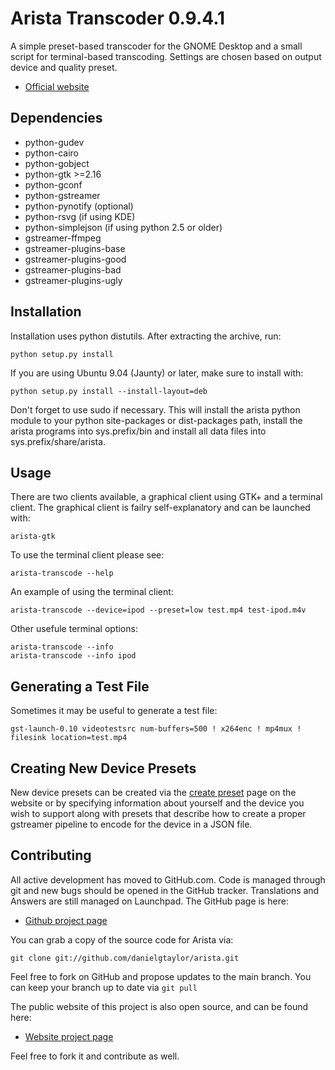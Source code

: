 Arista Transcoder 0.9.4.1
=========================
A simple preset-based transcoder for the GNOME Desktop and a small script for 
terminal-based transcoding. Settings are chosen based on output device and 
quality preset.

 * [Official website](http://www.transcoder.org/)

Dependencies
------------
 * python-gudev
 * python-cairo
 * python-gobject
 * python-gtk >=2.16
 * python-gconf
 * python-gstreamer
 * python-pynotify (optional)
 * python-rsvg (if using KDE)
 * python-simplejson (if using python 2.5 or older)
 * gstreamer-ffmpeg
 * gstreamer-plugins-base
 * gstreamer-plugins-good
 * gstreamer-plugins-bad
 * gstreamer-plugins-ugly

Installation
------------
Installation uses python distutils. After extracting the archive, run:

    python setup.py install

If you are using Ubuntu 9.04 (Jaunty) or later, make sure to install with:

    python setup.py install --install-layout=deb

Don't forget to use sudo if necessary. This will install the arista python 
module to your python site-packages or dist-packages path, install the arista 
programs into sys.prefix/bin and install all data files into 
sys.prefix/share/arista.

Usage
-----
There are two clients available, a graphical client using GTK+ and a terminal 
client. The graphical client is failry self-explanatory and can be launched 
with:

    arista-gtk

To use the terminal client please see:

    arista-transcode --help

An example of using the terminal client:

    arista-transcode --device=ipod --preset=low test.mp4 test-ipod.m4v

Other usefule terminal options:

    arista-transcode --info
    arista-transcode --info ipod

Generating a Test File
----------------------
Sometimes it may be useful to generate a test file:

    gst-launch-0.10 videotestsrc num-buffers=500 ! x264enc ! mp4mux ! filesink location=test.mp4

Creating New Device Presets
---------------------------
New device presets can be created via the [create preset](http://www.transcoder.org/presets/create/ "Create a new Arista Transcoder preset")
page on the website or by specifying information about yourself and 
the device you wish to support along with presets that describe how to create a
proper gstreamer pipeline to encode for the device in a JSON file. 

Contributing
------------
All active development has moved to GitHub.com. Code is managed through git and
new bugs should be opened in the GitHub tracker. Translations and Answers
are still managed on Launchpad. The GitHub page is here:

 * [Github project page](http://github.com/danielgtaylor/arista)

You can grab a copy of the source code for Arista via:

    git clone git://github.com/danielgtaylor/arista.git

Feel free to fork on GitHub and propose updates to the main branch. You can
keep your branch up to date via `git pull`

The public website of this project is also open source, and can be found here:

 * [Website project page](http://github.com/danielgtaylor/arista-website)

Feel free to fork it and contribute as well.

